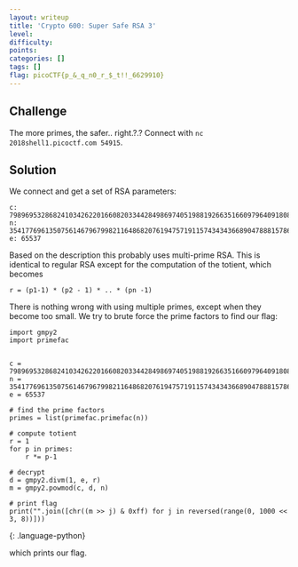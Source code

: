 ```yaml
---
layout: writeup
title: 'Crypto 600: Super Safe RSA 3'
level: 
difficulty: 
points: 
categories: []
tags: []
flag: picoCTF{p_&_q_n0_r_$_t!!_6629910}
---
```

## Challenge

The more primes, the safer.. right.?.? Connect with `nc
2018shell1.picoctf.com 54915`.

## Solution

We connect and get a set of RSA parameters:

    c: 798969532868241034262201660820334428498697405198819266351660979640918089698370850085963580823359953106591774105288828682672867652949613335290035360447893613465055031850950614550860391928155270420985614349302804909553389682874636771202896787415532131111854204772669056806821882162359339598288501623562730
    n: 3541776961350756146796799821164868207619475719115743434366890478881578624044753627501375811206039117157906709552318526962375639546716015765226846022541932426874729631398855600887631313842537323018023929885623095650914457879588746735283232366011283028664737579701177211757369241731005141006276936915308803
    e: 65537

Based on the description this probably uses multi-prime RSA. This is
identical to regular RSA except for the computation of the totient,
which becomes

    r = (p1-1) * (p2 - 1) * .. * (pn -1)

There is nothing wrong with using multiple primes, except when they
become too small. We try to brute force the prime factors to find our
flag:

    import gmpy2
    import primefac
    
    
    c = 798969532868241034262201660820334428498697405198819266351660979640918089698370850085963580823359953106591774105288828682672867652949613335290035360447893613465055031850950614550860391928155270420985614349302804909553389682874636771202896787415532131111854204772669056806821882162359339598288501623562730
    n = 3541776961350756146796799821164868207619475719115743434366890478881578624044753627501375811206039117157906709552318526962375639546716015765226846022541932426874729631398855600887631313842537323018023929885623095650914457879588746735283232366011283028664737579701177211757369241731005141006276936915308803
    e = 65537
    
    # find the prime factors
    primes = list(primefac.primefac(n))
    
    # compute totient
    r = 1
    for p in primes:
        r *= p-1
    
    # decrypt
    d = gmpy2.divm(1, e, r)
    m = gmpy2.powmod(c, d, n)
    
    # print flag
    print("".join([chr((m >> j) & 0xff) for j in reversed(range(0, 1000 << 3, 8))]))
{: .language-python}

which prints our flag.

